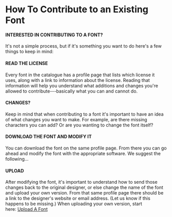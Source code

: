 How To Contribute to an Existing Font
=====================================

#### INTERESTED IN CONTRIBUTING TO A FONT?

It's not a simple process, but if it's something you want to do here's a few things to keep in mind:

#### READ THE LICENSE

Every font in the catalogue has a profile page that lists which license it uses, along with a link to information about the license. Reading that information will help you understand what additions and changes you're allowed to contribute---basically what you can and cannot do.

#### CHANGES?

Keep in mind that when contributing to a font it's important to have an idea of what changes you want to make. For example, are there missing characters you can add? Or are you wanting to change the font itself?

#### DOWNLOAD THE FONT AND MODIFY IT

You can download the font on the same profile page. From there you can go ahead and modify the font with the appropriate software. We suggest the following...

#### UPLOAD

After modifying the font, it's important to understand how to send those changes back to the original designer, or else change the name of the font and upload your own version. From that same profile page there should be a link to the designer's website or email address. (Let us know if this happens to be missing.) When uploading your own version, start here: [Upload A Font](/create)
